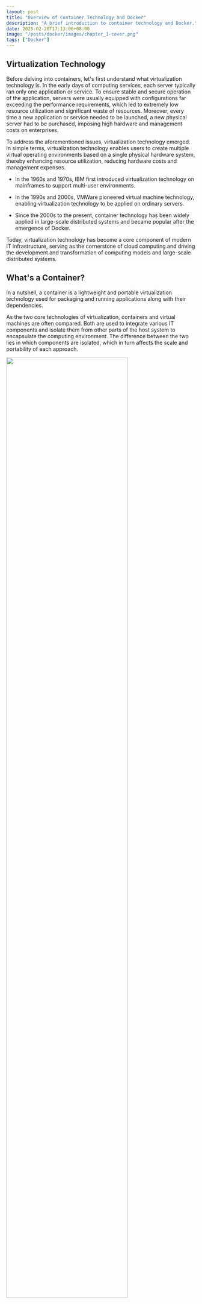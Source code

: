 ```yaml
---
layout: post
title: "Overview of Container Technology and Docker"
description: "A brief introduction to container technology and Docker."
date: 2025-02-20T17:13:06+08:00
image: "/posts/docker/images/chapter_1-cover.png"
tags: ["Docker"]
---
```


## Virtualization Technology

Before delving into containers, let's first understand what virtualization technology is. In the early days of computing services, each server typically ran only one application or service. To ensure stable and secure operation of the application, servers were usually equipped with configurations far exceeding the performance requirements, which led to extremely low resource utilization and significant waste of resources. Moreover, every time a new application or service needed to be launched, a new physical server had to be purchased, imposing high hardware and management costs on enterprises.

To address the aforementioned issues, virtualization technology emerged. In simple terms, virtualization technology enables users to create multiple virtual operating environments based on a single physical hardware system, thereby enhancing resource utilization, reducing hardware costs and management expenses.

* In the 1960s and 1970s, IBM first introduced virtualization technology on mainframes to support multi-user environments.

* In the 1990s and 2000s, VMWare pioneered virtual machine technology, enabling virtualization technology to be applied on ordinary servers.

* Since the 2000s to the present, container technology has been widely applied in large-scale distributed systems and became popular after the emergence of Docker.

Today, virtualization technology has become a core component of modern IT infrastructure, serving as the cornerstone of cloud computing and driving the development and transformation of computing models and large-scale distributed systems.

## What's a Container?

In a nutshell, a container is a lightweight and portable virtualization technology used for packaging and running applications along with their dependencies.

As the two core technologies of virtualization, containers and virtual machines are often compared. Both are used to integrate various IT components and isolate them from other parts of the host system to encapsulate the computing environment. The difference between the two lies in which components are isolated, which in turn affects the scale and portability of each approach.

<div class="content-image">
<img src="/posts/docker/images/chapter_1-vm-vs-container.png" width="80%">
<p>Virtual Machine vs Container</p>
</div>

* Virtual Machine (VM) technology: A technology that simulates a complete computer system through software, allowing multiple independent operating system instances to run on a single physical hardware. Each virtual machine (VM) contains its own virtual hardware (such as CPU, memory, storage, and network interface) and can run an independent operating system and applications.

* Container technology: A lightweight and portable virtualization technology used for packaging and running applications and their dependencies. Unlike traditional virtual machines, containers share the host operating system's kernel but ensure that applications run in isolated environments through isolation mechanisms such as namespaces and control groups.

<div class="table-container">
  <table>
    <tr><th>Features</th><th>Vistual Machine</th><th>Container</th></tr>
    <tr><th>Virtualized object</th><td>The entire operating system</td><td>The application and its dependencies</td></tr>
    <tr><th>Startup speed</th><td>Minute-level</td><td>Second-level</td></tr>
    <tr><th>Resource occupation</th><td>High (Each virtual machine requires a complete operating system)</td><td>Low (Shared hosting core)</td></tr>
    <tr><th>Isolation</th><td>Complete isolation</td><td>Process-level isolation</td></tr>
    <tr><th>Portability</th><td>Low (Dependent on virtual machine images)</td><td>High (Dependent on container runtime)</td></tr>
  </table>
</div>

## The Relationship Between Containers and Docker

Before Docker emerged, container technology already existed. However, due to high complexity, an incomplete toolchain and an immature ecosystem, it was difficult to apply and thus failed to gain widespread use. It was not until Docker was released in 2013 that it greatly simplified the use of containers and promoted the popularization of container technology.

Nowadays, Docker has become the de facto standard for container technology, but there are still many other container platforms. To ensure compatibility among different containers, several companies including Docker, CoreOS, and Google established the Open Container Initiative (OCI) to formulate container specifications. Currently, the OCI has released two core specifications: the Runtime Specification and the Image Specification. These two specifications guarantee that containers developed by different organizations and vendors can run on different runtimes.

## Core Concepts of Docker

Docker has the following core concepts

* Docker Engine: The core service of Docker, running in a C/S architecture, is used to create and manage Docker objects.

* Docker Container：A Docker container is an instance of a Docker image and represents an independent application environment.

* Docker Image：The read-only module, runtime creates containers through Docker Image.

* Dockerfile：A text file containing a series of instructions for building a Docker image.

* Registry：A repository for storing Docker images.

<div class="content-image">
<img src="/posts/docker/images/chapter_1-docker-architecture.png" width="80%">
<p>Docker Architecture</p>
</div>

### Docker Engine

Docker Engine is an open-source containerization technology used for building and containerizing applications, running in a C (Docker CLI)/S (Docker Daemon) mode.

#### Docker Deamon

Docker Daemon is the server-side program of the Docker Engine. Generally, it runs as a daemon (dockerd), providing Docker API services and supporting the creation and management of Docker objects, including Docker Images, Docker Containers, Networks, and Volumes. By default, the Docker Daemon only responds to local client requests. However, it can be configured to open TCP listening to support remote client calls. Additionally, Docker Daemon can communicate with other Docker services, which is mainly used to build Docker service clusters, Docker Swarm.

#### Docker CLI

The Docker CLI is the client program of Docker Engine, which can interact with the Docker Daemon by using CLI commands and invoke Docker APIs to manage Docker objects.

### Docker Container

A Docker container is an independent application process that contains all the files the application depends on, thus being completely isolated from the host environment. It has the following features:

* Self-contained: Each Docker container has everything it needs to run, and there is no need for the host to pre-install any dependencies.

* Isolation: Each Docker container is an isolated sandbox that has minimal impact on the host and other Docker containers, enhancing the security of applications.

* Independence: Each Docker container is independent. Modifying one Docker container will not affect other Docker containers.

* Portability: Docker Containers can be easily transplanted to any running environment, whether it is on a local machine, a server, or in the cloud.

### Docker Image

A Docker Image is a standardized package that contains all the files, binaries, libraries, and configurations necessary to run a container. Docker Images have two important features:

* A Docker image is immutable. Once created, it can only be rebuilt or modified by using it as a base image.

* A Docker Image is a layered structure, with each layer representing a series of file system modifications, including adding, deleting or modifying files.

### Dockerfile

A Dockerfile is a text file used to define how to build a Docker image. It contains a series of instructions that describe the base environment, application code, dependencies, and runtime configuration of the image. Through a Dockerfile, consistent and repeatable Docker images can be built automatically.

### Registry

A Registry is a repository used to store images and share them with others. It can be either public or private. <a href="https://hub.docker.com/">Docker Hub</a> is the most commonly used open Registry. You can also build a private image repository through applications like <a href="https://goharbor.io/">Harbor</a>.

## Summary

* The emergence of virtualization technology is aimed at addressing issues such as resource waste, high costs, and complex management in traditional computing environments.

* Both virtual machines and containers are virtualization technologies that encapsulate computing environments through resource isolation. However, due to the different levels of resource isolation, they have significant differences in terms of virtualization degree, encapsulation, isolation, and portability.
<div class="table-container">
  <table>
    <tr><th>Features</th><th>Vistual Machine</th><th>Container</th></tr>
    <tr><th>Virtualized object</th><td>The entire operating system</td><td>The application and its dependencies</td></tr>
    <tr><th>Startup speed</th><td>Minute-level</td><td>Second-level</td></tr>
    <tr><th>Resource occupation</th><td>High (Each virtual machine requires a complete operating system)</td><td>Low (Shared hosting core)</td></tr>
    <tr><th>Isolation</th><td>Complete isolation</td><td>Process-level isolation</td></tr>
    <tr><th>Portability</th><td>Low (Dependent on virtual machine images)</td><td>High (Dependent on container runtime)</td></tr>
  </table>
</div>

* The emergence of Docker has promoted the popularization of container technology and the standardization process of container technology. The core component of Docker, Docker Engine, consists of Docker Deamon and Docker CLI. Docker CLI, as the client, accepts user commands and forwards requests to Docker Deamon. Docker Deamon accepts client requests to create and manage images and containers, as well as networks and storage volumes. An Image is a standardized package that cannot be modified and contains all the files needed to run a Container. A Container is an instance of an Image, an independent application process, completely isolated from the host and other Containers. Dockerfile is a text file that records how to build an Image and can be used to automate the construction of consistent and repeatable Images. Registry is a repository for storing and sharing Images with others.